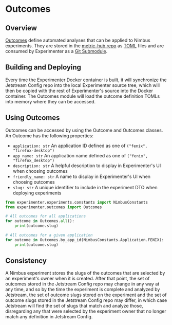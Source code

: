 # Outcomes

## Overview

[Outcomes](https://experimenter.info/jetstream/outcomes) define automated analyses that can be applied to Nimbus experiments. They are stored in the [metric-hub repo](https://github.com/mozilla/metric-hub/tree/main/jetstream/outcomes) as [TOML](https://github.com/toml-lang/toml) files and are consumed by Experimenter as a [Git Submodule](https://git-scm.com/book/en/v2/Git-Tools-Submodules).

## Building and Deploying

Every time the Experimenter Docker container is built, it will synchronize the Jetstream Config repo into the local Experimenter source tree, which will then be copied with the rest of Experimenter's source into the Docker container. The Outcomes module will load the outcome definition TOMLs into memory where they can be accessed.

## Using Outcomes

Outcomes can be accessed by using the Outcome and Outcomes classes. An Outcome has the following properties:

- `application: str` An application ID defined as one of `("fenix", "firefox-desktop")`
- `app_name: str` An application name defined as one of `("fenix", "firefox_desktop")`
- `description: str` A helpful description to display in Experimenter's UI when choosing outcomes
- `friendly_name: str` A name to display in Experimenter's UI when choosing outcomes
- `slug: str` A unique identifier to include in the experiment DTO when deploying experiments

```py
from experimenter.experiments.constants import NimbusConstants
from experimenter.outcomes import Outcomes

# All outcomes for all applications
for outcome in Outcomes.all():
    print(outcome.slug)

# All outcomes for a given application
for outcome in Outcomes.by_app_id(NimbusConstants.Application.FENIX):
    print(outcome.slug)
```

## Consistency

A Nimbus experiment stores the slugs of the outcomes that are selected by an experiment's owner when it is created. After that point, the set of outcomes stored in the Jetstream Config repo may change in any way at any time, and so by the time the experiment is complete and analyzed by Jetstream, the set of outcome slugs stored on the experiment and the set of outcome slugs stored in the Jetstream Config repo may differ, in which case Jetstream will find the set of slugs that match and analyze those, disregarding any that were selected by the experiment owner that no longer match any definition in Jetstream Config.
